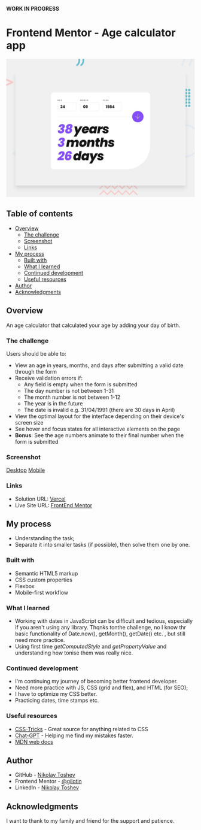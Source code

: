 **WORK IN PROGRESS**


# Frontend Mentor - Age calculator app

![Design preview for the Age calculator app coding challenge](./design/desktop-preview.jpg)



## Table of contents

-   [Overview](#overview)
    -   [The challenge](#the-challenge)
    -   [Screenshot](#screenshot)
    -   [Links](#links)
-   [My process](#my-process)
    -   [Built with](#built-with)
    -   [What I learned](#what-i-learned)
    -   [Continued development](#continued-development)
    -   [Useful resources](#useful-resources)
-   [Author](#author)
-   [Acknowledgments](#acknowledgments)

## Overview

  An age calculator that calculated your age by adding your day of birth.

### The challenge
Users should be able to:

- View an age in years, months, and days after submitting a valid date through the form
- Receive validation errors if:
  - Any field is empty when the form is submitted
  - The day number is not between 1-31
  - The month number is not between 1-12
  - The year is in the future
  - The date is invalid e.g. 31/04/1991 (there are 30 days in April)
- View the optimal layout for the interface depending on their device's screen size
- See hover and focus states for all interactive elements on the page
- **Bonus**: See the age numbers animate to their final number when the form is submitted

### Screenshot

[Desktop]()
[Mobile]()

### Links

-   Solution URL: [Vercel]()
-   Live Site URL: [FrontEnd Mentor]()

## My process

-   Understanding the task;
-   Separate it into smaller tasks (if possible), then solve them one by one.

### Built with

-   Semantic HTML5 markup
-   CSS custom properties
-   Flexbox
-   Mobile-first workflow

### What I learned

- Working with dates in JavaScript can be difficult and tedious, especially if you aren't using any library. Thqnks tonthe challenge, no I know thr basic functionality of Date.now(), getMonth(), getDate() etc. , but still need more practice.
- Using first time *getComputedStyle* and *getPropertyValue* and understanding how tonise them was really nice.


### Continued development

-   I'm continuing my journey of becoming better frontend developer.
-   Need more practice with JS, CSS (grid and flex), and HTML (for SEO);
-   I have to optimize my CSS better.
-   Practicing dates, time stamps etc. 

### Useful resources

-   [CSS-Tricks](https://css-tricks.com/) - Great source for anything related to CSS
-   [Chat-GPT](http://openai.com) - Helping me find my mistakes faster.
-   [MDN web docs](https://developer.mozilla.org/en-US/)

## Author

-   GitHub - [Nikolay Toshev](https://github.com/gilotin)
-   Frontend Mentor - [@gilotin](https://www.frontendmentor.io/profile/gilotin)
-   LinkedIn - [Nikolay Toshev](https://www.linkedin.com/in/nikolay-toshev-5536a025b/)

## Acknowledgments

I want to thank to my family and friend for the support and patience.
